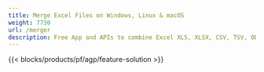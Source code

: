```yaml
---
title: Merge Excel Files on Windows, Linux & macOS 
weight: 7730
url: /merger
description: Free App and APIs to combine Excel XLS, XLSX, CSV, TSV, ODS, SXC and FODS files
---
```


{{< blocks/products/pf/agp/feature-solution >}} 

